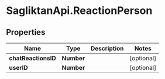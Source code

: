 # SagliktanApi.ReactionPerson

## Properties

Name | Type | Description | Notes
------------ | ------------- | ------------- | -------------
**chatReactionsID** | **Number** |  | [optional] 
**userID** | **Number** |  | [optional] 


